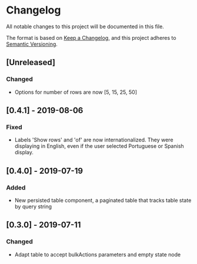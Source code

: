 # Changelog

All notable changes to this project will be documented in this file.

The format is based on [Keep a Changelog](https://keepachangelog.com/en/1.0.0/),
and this project adheres to [Semantic Versioning](https://semver.org/spec/v2.0.0.html).

## [Unreleased]

### Changed

- Options for number of rows are now [5, 15, 25, 50]

## [0.4.1] - 2019-08-06

### Fixed

- Labels 'Show rows' and 'of' are now internationalized. They were displaying in English, even if the user selected Portuguese or Spanish display.

## [0.4.0] - 2019-07-19

### Added

- New persisted table component, a paginated table that tracks table state by query string

## [0.3.0] - 2019-07-11

### Changed

- Adapt table to accept bulkActions parameters and empty state node